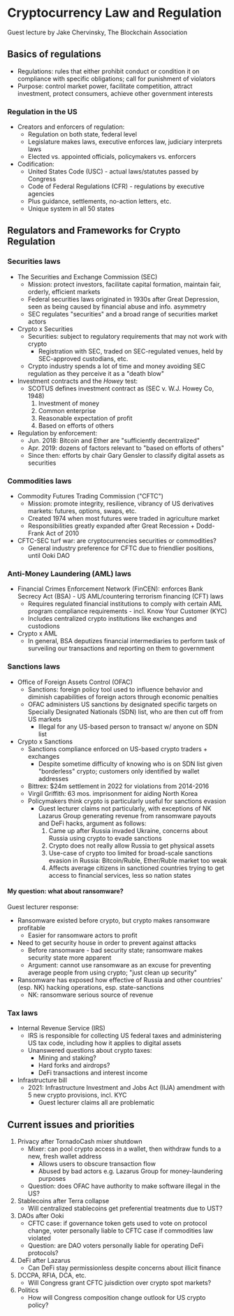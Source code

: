# Cryptocurrency Law and Regulation

Guest lecture by Jake Chervinsky, The Blockchain Association

## Basics of regulations

* Regulations: rules that either prohibit conduct or condition it on compliance with specific obligations; call for punishment of violators
* Purpose: control market power, facilitate competition, attract investment, protect consumers, achieve other government interests

### Regulation in the US

* Creators and enforcers of regulation:
    - Regulation on both state, federal level
    - Legislature makes laws, executive enforces law, judiciary interprets laws
    - Elected vs. appointed officials, policymakers vs. enforcers
* Codification:
    - United States Code (USC) - actual laws/statutes passed by Congress
    - Code of Federal Regulations (CFR) - regulations by executive agencies
    - Plus guidance, settlements, no-action letters, etc.
    - Unique system in all 50 states

## Regulators and Frameworks for Crypto Regulation

### Securities laws

* The Securities and Exchange Commission (SEC)
    - Mission: protect investors, facilitate capital formation, maintain fair, orderly, efficient markets
    - Federal securities laws originated in 1930s after Great Depression, seen as being caused by financial abuse and info. asymmetry
    - SEC regulates "securities" and a broad range of securities market actors
* Crypto x Securities
    - Securities: subject to regulatory requirements that may not work with crypto
        - Registration with SEC, traded on SEC-regulated venues, held by SEC-approved custodians, etc.
    - Crypto industry spends a lot of time and money avoiding SEC regulation as they perceive it as a "death blow"
* Investment contracts and the *Howey* test:
    - SCOTUS defines investment contract as (SEC v. W.J. Howey Co, 1948)
        1. Investment of money
        2. Common enterprise
        3. Reasonable expectation of profit
        4. Based on efforts of others
* Regulation by enforcement:
    - Jun. 2018: Bitcoin and Ether are "sufficiently decentralized"
    - Apr. 2019: dozens of factors relevant to "based on efforts of others"
    - Since then: efforts by chair Gary Gensler to classify digital assets as securities

### Commodities laws

* Commodity Futures Trading Commission ("CFTC")
    - Mission: promote integrity, resilience, vibrancy of US derivatives markets: futures, options, swaps, etc.
    - Created 1974 when most futures were traded in agriculture market
    - Responsibilities greatly expanded after Great Recession + Dodd-Frank Act of 2010
* CFTC-SEC turf war: are cryptocurrencies securities or commodities?
    - General industry preference for CFTC due to friendlier positions, until Ooki DAO

### Anti-Money Laundering (AML) laws

* Financial Crimes Enforcement Network (FinCEN): enforces Bank Secrecy Act (BSA) - US AML/countering terrorism financing (CFT) laws
    - Requires regulated financial institutions to comply with certain AML program compliance requirements - incl. Know Your Customer (KYC)
    - Includes centralized crypto institutions like exchanges and custodions
* Crypto x AML
    - In general, BSA deputizes financial intermediaries to perform task of surveiling our transactions and reporting on them to government

### Sanctions laws

* Office of Foreign Assets Control (OFAC)
    - Sanctions: foreign policy tool used to influence behavior and diminish capabilities of foreign actors through economic penalties
    - OFAC administers US sanctions by designated specific targets on Specially Designated Nationals (SDN) list, who are then cut off from US markets
        - Illegal for any US-based person to transact w/ anyone on SDN list
* Crypto x Sanctions
    - Sanctions compliance enforced on US-based crypto traders + exchanges
        - Despite sometime difficulty of knowing who is on SDN list given "borderless" crypto; customers only identified by wallet addresses
    - Bittrex: $24m settlement in 2022 for violations from 2014-2016
    - Virgil Griffith: 63 mos. imprisonment for aiding North Korea
    - Policymakers think crypto is particularly useful for sanctions evasion
        - Guest lecturer claims not particularly, with exceptions of NK Lazarus Group generating revenue from ransomware payouts and DeFi hacks, argument as follows:
            1. Came up after Russia invaded Ukraine, concerns about Russia using crypto to evade sanctions
            2. Crypto does not really allow Russia to get physical assets
            3. Use-case of crypto too limited for broad-scale sanctions evasion in Russia: Bitcoin/Ruble, Ether/Ruble market too weak
            4. Affects average citizens in sanctioned countries trying to get access to financial services, less so nation states

#### My question: what about ransomware?

Guest lecturer response:

* Ransomware existed before crypto, but crypto makes ransomware profitable
    - Easier for ransomware actors to profit
* Need to get security house in order to prevent against attacks
    - Before ransomware - bad security state; ransomware makes security state more apparent
    - Argument: cannot use ransomware as an excuse for preventing average people from using crypto; "just clean up security"
* Ransomware has exposed how effective of Russia and other countries' (esp. NK) hacking operations, esp. state-sanctions
    - NK: ransomware serious source of revenue

### Tax laws

* Internal Revenue Service (IRS)
    - IRS is responsible for collecting US federal taxes and administering US tax code, including how it applies to digital assets
    - Unanswered questions about crypto taxes:
        - Mining and staking?
        - Hard forks and airdrops?
        - DeFi transactions and interest income
* Infrastructure bill
    - 2021: Infrastructure Investment and Jobs Act (IIJA) amendment with 5 new crypto provisions, incl. KYC
        - Guest lecturer claims all are problematic

## Current issues and priorities

1. Privacy after TornadoCash mixer shutdown
    - Mixer: can pool crypto access in a wallet, then withdraw funds to a new, fresh wallet address
        - Allows users to obscure transaction flow
        - Abused by bad actors e.g. Lazarus Group for money-laundering purposes
    - Question: does OFAC have authority to make software illegal in the US?
2. Stablecoins after Terra collapse
    - Will centralized stablecoins get preferential treatments due to UST?
3. DAOs after Ooki
    - CFTC case: if governance token gets used to vote on protocol change, voter personally liable to CFTC case if commodities law violated
    - Question: are DAO voters personally liable for operating DeFi protocols?
4. DeFi after Lazarus
    - Can DeFi stay permissionless despite concerns about illicit finance
5. DCCPA, RFIA, DCA, etc.
    - Will Congress grant CFTC juisdiction over crypto spot markets?
6. Politics
    - How will Congress composition change outlook for US crypto policy?